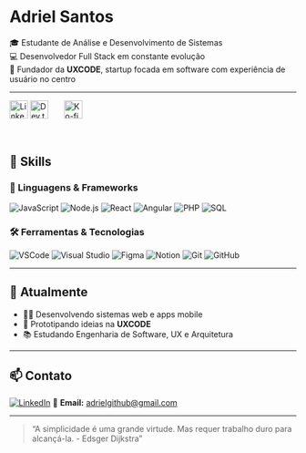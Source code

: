 # Adriel Santos

🎓 Estudante de Análise e Desenvolvimento de Sistemas  
💻 Desenvolvedor Full Stack em constante evolução  
🚀 Fundador da **UXCODE**, startup focada em software com experiência de usuário no centro

---

  <!-- Social icons section -->
<p align="left">
  <a href="https://www.linkedin.com/in/Adriel/"><img width="32px" alt="LinkedIn" title="LinkedIn" src="https://i.imgur.com/yRpa1dQ.png"/></a>
  <a href="https://dev.to/adriel_santos"><img width="32px" alt="Dev.to" title="DenverCoder1 Dev.to" src="https://i.imgur.com/mVm29vK.png"></a>
  &#8287;&#8287;&#8287;&#8287;&#8287;
  <a href="[https://ko-fi.com/adrielsanto](https://ko-fi.com/adriel_code)s"><img width="32px" alt="Ko-fi" title="Buy me a coffee" src="https://i.imgur.com/PpLeD3K.png"/></a>

</p>

<br/>


## 🧠 Skills

### 📌 Linguagens & Frameworks  
![JavaScript](https://img.shields.io/badge/-JavaScript-F7DF1E?style=flat&logo=javascript&logoColor=000)
![Node.js](https://img.shields.io/badge/-Node.js-339933?style=flat&logo=node.js&logoColor=fff)
![React](https://img.shields.io/badge/-React-61DAFB?style=flat&logo=react&logoColor=000)
![Angular](https://img.shields.io/badge/-Angular-DD0031?style=flat&logo=angular&logoColor=fff)
![PHP](https://img.shields.io/badge/-PHP-777BB4?style=flat&logo=php&logoColor=fff)
![SQL](https://img.shields.io/badge/-SQL-4479A1?style=flat&logo=mysql&logoColor=fff)

### 🛠️ Ferramentas & Tecnologias  
![VSCode](https://img.shields.io/badge/-VSCode-007ACC?style=flat&logo=visual-studio-code&logoColor=fff)
![Visual Studio](https://img.shields.io/badge/-Visual%20Studio-5C2D91?style=flat&logo=visual-studio&logoColor=fff)
![Figma](https://img.shields.io/badge/-Figma-F24E1E?style=flat&logo=figma&logoColor=fff)
![Notion](https://img.shields.io/badge/-Notion-000000?style=flat&logo=notion&logoColor=fff)
![Git](https://img.shields.io/badge/-Git-F05032?style=flat&logo=git&logoColor=fff)
![GitHub](https://img.shields.io/badge/-GitHub-181717?style=flat&logo=github&logoColor=fff)

---

## 💼 Atualmente

- 👨‍💻 Desenvolvendo sistemas web e apps mobile  
- 🧪 Prototipando ideias na **UXCODE**  
- 📚 Estudando Engenharia de Software, UX e Arquitetura  

---

## 📫 Contato

[![LinkedIn](https://img.shields.io/badge/-LinkedIn-0A66C2?style=flat&logo=linkedin&logoColor=fff)](https://www.linkedin.com/in/seulink)
📩 **Email:** adrielgithub@gmail.com

---

> “A simplicidade é uma grande virtude. Mas requer trabalho duro para alcançá-la. - Edsger Dijkstra”
